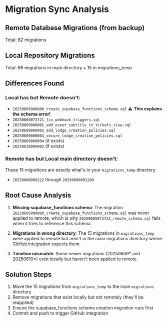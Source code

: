 # Migration Sync Analysis

## Remote Database Migrations (from backup)
Total: 82 migrations

## Local Repository Migrations
Total: 68 migrations in main directory + 15 in migrations_temp

## Differences Found

### Local has but Remote doesn't:
- `20250605000000_create_supabase_functions_schema.sql` ⚠️ **This explains the schema error!**
- `20250605073721_fix_webhook_triggers.sql`
- `20250609000001_add_event_subtitle_to_tickets_view.sql`
- `20250609000002_add_lodge_creation_policies.sql`
- `20250609000003_secure_lodge_creation_policies.sql`
- `20250609000004` (if exists)
- `20250610000002` (if exists)

### Remote has but Local main directory doesn't:
These 15 migrations are exactly what's in your `migrations_temp` directory:
- `20250608000222` through `20250608001200`

## Root Cause Analysis

1. **Missing supabase_functions schema**: The migration `20250605000000_create_supabase_functions_schema.sql` was never applied to remote, which is why `20250605073722_remote_schema.sql` fails when it tries to reference this schema.

2. **Migrations in wrong directory**: The 15 migrations in `migrations_temp` were applied to remote but aren't in the main migrations directory where GitHub integration expects them.

3. **Timeline mismatch**: Some newer migrations (20250609* and 20250610*) exist locally but haven't been applied to remote.

## Solution Steps

1. Move the 15 migrations from `migrations_temp` to the main `migrations` directory
2. Remove migrations that exist locally but not remotely (they'll be reapplied)
3. Ensure the supabase_functions schema creation migration runs first
4. Commit and push to trigger GitHub integration